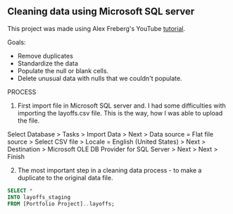 ## Cleaning data using Microsoft SQL server ##
 
This project was made using Alex Freberg's YouTube [tutorial](https://www.youtube.com/watch?v=4UltKCnnnTA).


Goals:
- Remove duplicates
- Standardize the data
- Populate the null or blank cells.
- Delete unusual data with nulls that we couldn't populate.

PROCESS

1. First import file in Microsoft SQL server and.
I had some difficulties with importing the layoffs.csv file. This is the way, how I was able to upload the file.

Select Database > Tasks > Import Data > Next > Data source = Flat file source > Select CSV file > Locale = English (United States)  > Next > Destination > Microsoft OLE DB Provider for SQL Server > Next > Next > Finish


2. The most important step in a cleaning data process - to make a duplicate to the original data file. 

```sql
SELECT *
INTO layoffs_staging
FROM [Portfolio Project]..layoffs;
```




